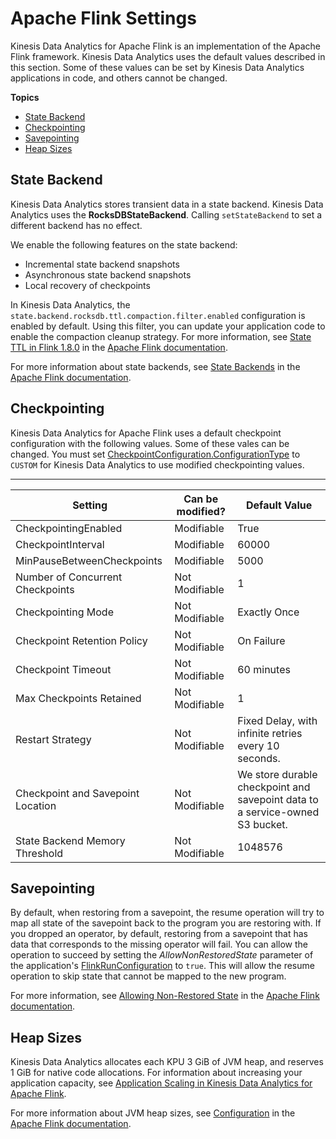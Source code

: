 # Apache Flink Settings<a name="reference-flink-settings.title"></a>

Kinesis Data Analytics for Apache Flink is an implementation of the Apache Flink framework\. Kinesis Data Analytics uses the default values described in this section\. Some of these values can be set by Kinesis Data Analytics applications in code, and others cannot be changed\.

**Topics**
+ [State Backend](#reference-defaults-state-backend)
+ [Checkpointing](#reference-defaults-checkpoint)
+ [Savepointing](#reference-defaults-savepoint)
+ [Heap Sizes](#reference-defaults-heap)

## State Backend<a name="reference-defaults-state-backend"></a>

Kinesis Data Analytics stores transient data in a state backend\. Kinesis Data Analytics uses the **RocksDBStateBackend**\. Calling `setStateBackend` to set a different backend has no effect\. 

We enable the following features on the state backend:
+ Incremental state backend snapshots
+ Asynchronous state backend snapshots
+ Local recovery of checkpoints

In Kinesis Data Analytics, the `state.backend.rocksdb.ttl.compaction.filter.enabled` configuration is enabled by default\. Using this filter, you can update your application code to enable the compaction cleanup strategy\. For more information, see [State TTL in Flink 1\.8\.0](https://flink.apache.org/2019/05/19/state-ttl.html) in the [Apache Flink documentation](https://ci.apache.org/projects/flink/flink-docs-release-1.11/)\.

For more information about state backends, see [State Backends](https://ci.apache.org/projects/flink/flink-docs-release-1.11/ops/state/state_backends.html) in the [Apache Flink documentation](https://ci.apache.org/projects/flink/flink-docs-release-1.11/)\.

## Checkpointing<a name="reference-defaults-checkpoint"></a>

Kinesis Data Analytics for Apache Flink uses a default checkpoint configuration with the following values\. Some of these vales can be changed\. You must set [CheckpointConfiguration\.ConfigurationType](https://docs.aws.amazon.com/kinesisanalytics/latest/apiv2/API_CheckpointConfiguration.html) to `CUSTOM` for Kinesis Data Analytics to use modified checkpointing values\.


****  

| Setting | Can be modified? | Default Value | 
| --- | --- | --- | 
| CheckpointingEnabled | Modifiable | True | 
| CheckpointInterval | Modifiable | 60000 | 
| MinPauseBetweenCheckpoints | Modifiable | 5000 | 
| Number of Concurrent Checkpoints | Not Modifiable | 1 | 
| Checkpointing Mode | Not Modifiable | Exactly Once | 
| Checkpoint Retention Policy | Not Modifiable | On Failure | 
| Checkpoint Timeout | Not Modifiable | 60 minutes | 
| Max Checkpoints Retained | Not Modifiable | 1 | 
| Restart Strategy | Not Modifiable | Fixed Delay, with infinite retries every 10 seconds\. | 
| Checkpoint and Savepoint Location | Not Modifiable | We store durable checkpoint and savepoint data to a service\-owned S3 bucket\. | 
| State Backend Memory Threshold | Not Modifiable | 1048576 | 

## Savepointing<a name="reference-defaults-savepoint"></a>

By default, when restoring from a savepoint, the resume operation will try to map all state of the savepoint back to the program you are restoring with\. If you dropped an operator, by default, restoring from a savepoint that has data that corresponds to the missing operator will fail\. You can allow the operation to succeed by setting the *AllowNonRestoredState* parameter of the application's [FlinkRunConfiguration](https://docs.aws.amazon.com/kinesisanalytics/latest/apiv2/API_FlinkRunConfiguration.html) to `true`\. This will allow the resume operation to skip state that cannot be mapped to the new program\.

For more information, see [ Allowing Non\-Restored State](https://ci.apache.org/projects/flink/flink-docs-release-1.11/ops/state/savepoints.html#allowing-non-restored-state) in the [Apache Flink documentation](https://ci.apache.org/projects/flink/flink-docs-release-1.11/)\.

## Heap Sizes<a name="reference-defaults-heap"></a>

Kinesis Data Analytics allocates each KPU 3 GiB of JVM heap, and reserves 1 GiB for native code allocations\. For information about increasing your application capacity, see [Application Scaling in Kinesis Data Analytics for Apache Flink](how-scaling.md)\. 

For more information about JVM heap sizes, see [Configuration](https://ci.apache.org/projects/flink/flink-docs-release-1.11/ops/config.html) in the [Apache Flink documentation](https://ci.apache.org/projects/flink/flink-docs-release-1.11/)\.